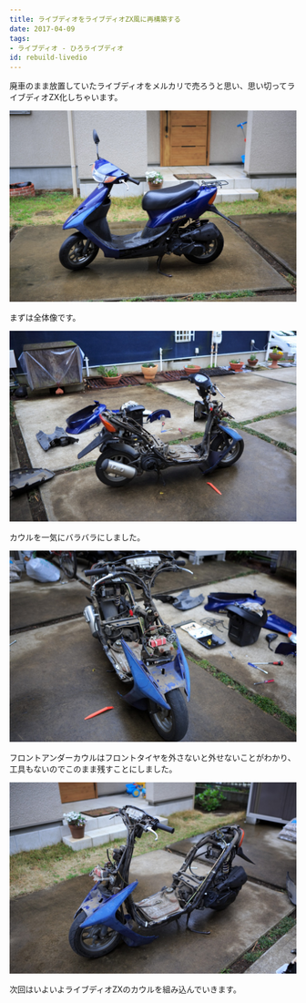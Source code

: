 ```yaml
---
title: ライブディオをライブディオZX風に再構築する
date: 2017-04-09
tags:
- ライブディオ - ひろライブディオ
id: rebuild-livedio
---
```


<p class="sentence">廃車のまま放置していたライブディオをメルカリで売ろうと思い、思い切ってライブディオZX化しちゃいます。</p>
<div class="center spacing"><img class="img-fluid" src="/photo/diary/2017.04.09_01.jpg" alt=""></div>
<p class="sentence spacing">まずは全体像です。</p>
<div class="center spacing"><img class="img-fluid" src="/photo/diary/2017.04.09_02.jpg" alt=""></div>
<p class="sentence spacing">カウルを一気にバラバラにしました。</p>
<div class="center spacing"><img class="img-fluid" src="/photo/diary/2017.04.09_03.jpg" alt=""></div>
<p class="sentence spacing">フロントアンダーカウルはフロントタイヤを外さないと外せないことがわかり、工具もないのでこのまま残すことにしました。</p>
<div class="center spacing"><img class="img-fluid" src="/photo/diary/2017.04.09_04.jpg" alt=""></div>
<p class="sentence spacing">次回はいよいよライブディオZXのカウルを組み込んでいきます。</p>
